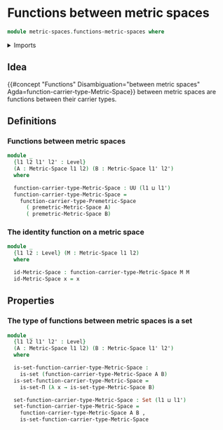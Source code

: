 # Functions between metric spaces

```agda
module metric-spaces.functions-metric-spaces where
```

<details><summary>Imports</summary>

```agda
open import foundation.dependent-pair-types
open import foundation.sets
open import foundation.universe-levels

open import metric-spaces.metric-spaces
open import metric-spaces.premetric-spaces
```

</details>

## Idea

{{#concept "Functions" Disambiguation="between metric spaces" Agda=function-carrier-type-Metric-Space}}
between metric spaces are functions between their carrier types.

## Definitions

### Functions between metric spaces

```agda
module _
  {l1 l2 l1' l2' : Level}
  (A : Metric-Space l1 l2) (B : Metric-Space l1' l2')
  where

  function-carrier-type-Metric-Space : UU (l1 ⊔ l1')
  function-carrier-type-Metric-Space =
    function-carrier-type-Premetric-Space
      ( premetric-Metric-Space A)
      ( premetric-Metric-Space B)
```

### The identity function on a metric space

```agda
module _
  {l1 l2 : Level} (M : Metric-Space l1 l2)
  where

  id-Metric-Space : function-carrier-type-Metric-Space M M
  id-Metric-Space x = x
```

## Properties

### The type of functions between metric spaces is a set

```agda
module _
  {l1 l2 l1' l2' : Level}
  (A : Metric-Space l1 l2) (B : Metric-Space l1' l2')
  where

  is-set-function-carrier-type-Metric-Space :
    is-set (function-carrier-type-Metric-Space A B)
  is-set-function-carrier-type-Metric-Space =
    is-set-Π (λ x → is-set-type-Metric-Space B)

  set-function-carrier-type-Metric-Space : Set (l1 ⊔ l1')
  set-function-carrier-type-Metric-Space =
    function-carrier-type-Metric-Space A B ,
    is-set-function-carrier-type-Metric-Space
```
